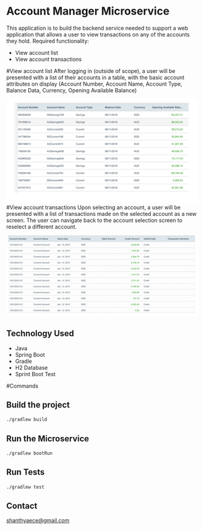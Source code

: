 # Account Manager Microservice

This application is to build the backend service
needed to support a web application that allows a user to view transactions on any of the
accounts they hold.
Required functionality:
- View account list
- View account transactions


#View account list
After logging in (outside of scope), a user will be presented with a list of their accounts in a table, with the basic account attributes on
display (Account Number, Account Name, Account Type, Balance Data, Currency, Opening Available Balance)


![Screenshot](src/main/resources/images/AccountList.jpg)
#View account transactions
Upon selecting an account, a user will be presented with a list of transactions made on the selected account as a new screen.
The user can navigate back to the account selection screen to reselect a different account.

![Screenshot](src/main/resources/images/TransactionList.jpg)

## Technology Used
- Java
- Spring Boot
- Gradle
- H2 Database
- Sprint Boot Test

#Commands 
## Build the project

```bash
./gradlew build
```
## Run the Microservice
```bash
./gradlew bootRun
```
## Run Tests

```bash
./gradlew test
```

## Contact
shanthyaece@gmail.com